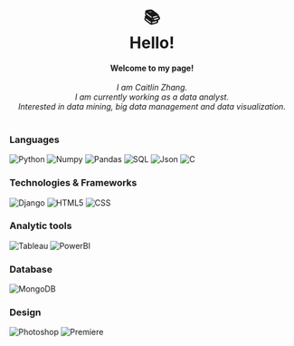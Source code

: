 <h1 align="center">
📚<br>Hello!
</h1>

<p align="center">
    <b>Welcome to my page!</b><br><br>
    <i>
        I am Caitlin Zhang.<br>
        I am currently working as a data analyst.<br>
        Interested in data mining, big data management and data visualization.<br>
    </i><br>
</p>

### Languages
![Python](https://img.shields.io/badge/Python-3776AB?style=for-the-badge&logo=python&logoColor=white)
![Numpy](https://img.shields.io/badge/Numpy-777BB4?style=for-the-badge&logo=numpy&logoColor=white)
![Pandas](https://img.shields.io/badge/Pandas-2C2D72?style=for-the-badge&logo=pandas&logoColor=white)
![SQL](https://img.shields.io/badge/sql-black?style=for-the-badge&logo=mysql)
![Json](https://img.shields.io/badge/json-5E5C5C?style=for-the-badge&logo=json&logoColor=white)
![C](https://img.shields.io/badge/C-00599C?style=for-the-badge&logo=c&logoColor=white)

### Technologies & Frameworks
![Django](https://img.shields.io/badge/Django-092E20?style=for-the-badge&logo=django&logoColor=white)
![HTML5](https://img.shields.io/badge/HTML-239120?style=for-the-badge&logo=html5&logoColor=white)
![CSS](https://img.shields.io/badge/CSS-239120?&style=for-the-badge&logo=css3&logoColor=white)

### Analytic tools
![Tableau](https://img.shields.io/badge/Tableau-E97627?style=for-the-badge&logo=Tableau&logoColor=white)
![PowerBI](https://img.shields.io/badge/PowerBI-E97627?style=for-the-badge&logo=Tableau&logoColor=white)

### Database
![MongoDB](https://img.shields.io/badge/MongoDB-4EA94B?style=for-the-badge&logo=mongodb&logoColor=white)

### Design
![Photoshop](https://img.shields.io/badge/Adobe%20Photoshop-31A8FF?style=for-the-badge&logo=Adobe%20Photoshop&logoColor=black)
![Premiere](https://img.shields.io/badge/Adobe%20Premiere%20Pro-9999FF?style=for-the-badge&logo=Adobe%20Premiere%20Pro&logoColor=white)




